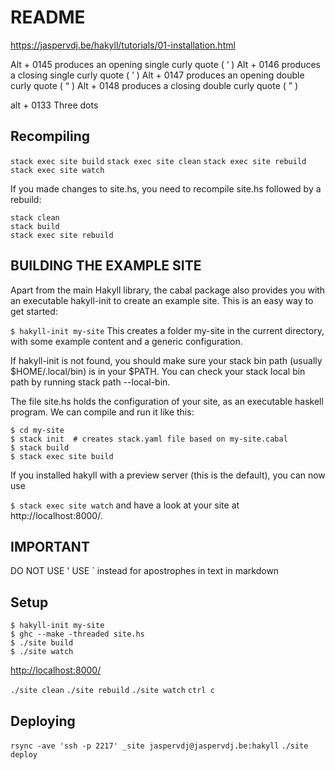 # README


https://jaspervdj.be/hakyll/tutorials/01-installation.html


Alt + 0145 produces an opening single curly quote ( ‘ )
Alt + 0146 produces a closing single curly quote ( ’ )
Alt + 0147 produces an opening double curly quote ( “ )
Alt + 0148 produces a closing double curly quote ( ” )

alt + 0133	Three dots


<i class="fa fa-apple"></i>
<i class="fa fa-windows"></i>
<i class="fa fa-linux"></i>


## Recompiling

```stack exec site build```
```stack exec site clean```
```stack exec site rebuild```
```stack exec site watch```

If you made changes to site.hs, you need to recompile site.hs followed by a rebuild:

```
stack clean
stack build
stack exec site rebuild
```


## BUILDING THE EXAMPLE SITE

Apart from the main Hakyll library, the cabal package also provides you with an executable hakyll-init to create an example site. This is an easy way to get started:

```$ hakyll-init my-site```
This creates a folder my-site in the current directory, with some example content and a generic configuration.

If hakyll-init is not found, you should make sure your stack bin path (usually $HOME/.local/bin) is in your $PATH. You can check your stack local bin path by running stack path --local-bin.

The file site.hs holds the configuration of your site, as an executable haskell program. We can compile and run it like this:

```
$ cd my-site
$ stack init  # creates stack.yaml file based on my-site.cabal
$ stack build
$ stack exec site build
```

If you installed hakyll with a preview server (this is the default), you can now use

```$ stack exec site watch```
and have a look at your site at http://localhost:8000/.



## IMPORTANT

DO NOT USE '
USE ` instead for apostrophes in text in markdown





## Setup

```
$ hakyll-init my-site
$ ghc --make -threaded site.hs
$ ./site build
$ ./site watch
```

[http://localhost:8000/](http://localhost:8000/)

`./site clean`
`./site rebuild` <!-- (performs clean and build) -->
`./site watch`
`ctrl c`

## Deploying
`rsync -ave 'ssh -p 2217' _site jaspervdj@jaspervdj.be:hakyll`
`./site deploy`
